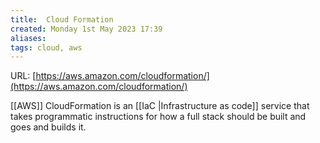 ```yaml
---
title:  Cloud Formation
created: Monday 1st May 2023 17:39
aliases: 
tags: cloud, aws
---
```


URL: [https://aws.amazon.com/cloudformation/](https://aws.amazon.com/cloudformation/)

[[AWS]] CloudFormation is an [[IaC |Infrastructure as code]] service that takes programmatic instructions for how a full stack should be built and goes and builds it.